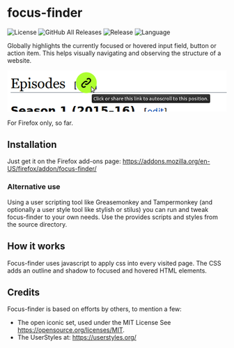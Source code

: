 # focus-finder
![License](https://img.shields.io/github/license/suterma/flink.svg)
![GitHub All Releases](https://img.shields.io/github/downloads/suterma/flink/total.svg)
![Release](https://img.shields.io/github/release/suterma/flink.svg)
![Language](https://img.shields.io/github/languages/top/suterma/flink.svg)

Globally highlights the currently focused or hovered input field, button or action item. This helps visually navigating and observing the structure of a website.

![flink usage example](https://github.com/suterma/flink/raw/master/firefox-extension/dev/FlinkApplication.png)

For Firefox only, so far.

## Installation
Just get it on the Firefox add-ons page: https://addons.mozilla.org/en-US/firefox/addon/focus-finder/

### Alternative use
Using a user scripting tool like Greasemonkey and Tampermonkey (and optionally a user style tool like stylish or stilus) you can run and tweak focus-finder to your own needs. Use the provides scripts and styles from the source directory.

## How it works
Focus-finder uses javascript to apply css into every visited page. The CSS adds an outline and shadow to focused and hovered HTML elements.

## Credits
Focus-finder is based on efforts by others, to mention a few:
 - The open iconic set, used under the MIT License See https://opensource.org/licenses/MIT.
 - The UserStyles at: https://userstyles.org/
 

